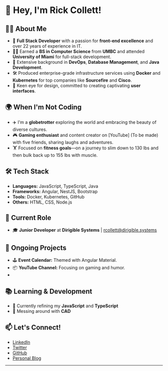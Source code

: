 

# 👋 Hey, I'm Rick Collett!

## 🧑‍💻 About Me

- 🌟 **Full Stack Developer** with a passion for **front-end excellence** and over 22 years of experience in IT.
- 🧑‍🎓 Earned a **BS in Computer Science** from **UMBC** and attended **University of Miami** for full-stack development.
- 🚀 Extensive background in **DevOps**, **Database Management**, and **Java Development**.
- 🛠️ Produced enterprise-grade infrastructure services using **Docker** and **Kubernetes** for top companies like **Sourcefire** and **Cisco**.
- 🎨 Keen eye for design, committed to creating captivating **user interfaces**.

## 🌍 When I'm Not Coding

- ✈️ I'm a **globetrotter** exploring the world and embracing the beauty of diverse cultures.
- 🎮 **Gaming enthusiast** and content creator on [YouTube] (To be made) with five friends, sharing laughs and adventures.
- 🏋️ Focused on **fitness goals**—on a journey to slim down to 130 lbs and then bulk back up to 155 lbs with muscle.

## 🛠️ Tech Stack

- **Languages:** JavaScript, TypeScript, Java
- **Frameworks:** Angular, NestJS, Bootstrap
- **Tools:** Docker, Kubernetes, GitHub
- **Others:** HTML, CSS, Node.js

## 💼 Current Role

- 🎓 **Junior Developer** at **Dirigible Systems** | [rcollett@dirigible.systems](mailto:rcollett@dirigible.systems)

## 📝 Ongoing Projects

- 🕹️ **Event Calendar:** Themed with Angular Material.
- 📦 **YouTube Channel:** Focusing on gaming and humor.
-

## 📚 Learning & Development

- 📅 Currently refining my **JavaScript** and **TypeScript** 
- 🔧 Messing around with **CAD**

## 📫 Let's Connect!

- [LinkedIn](https://linkedin.com)
- [Twitter](https://twitter.com)
- [GitHub](https://github.com/rickcollett)
- [Personal Blog](https://blog.rickcollett.dev)

---

